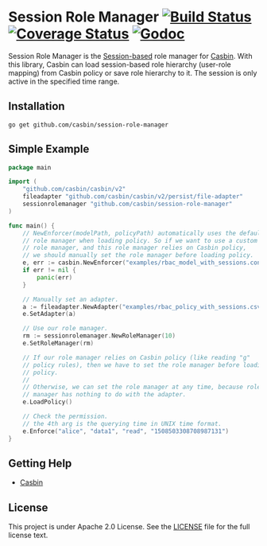 Session Role Manager [![Build Status](https://travis-ci.org/casbin/session-role-manager.svg?branch=master)](https://travis-ci.org/casbin/session-role-manager) [![Coverage Status](https://coveralls.io/repos/github/casbin/session-role-manager/badge.svg?branch=master)](https://coveralls.io/github/casbin/session-role-manager?branch=master) [![Godoc](https://godoc.org/github.com/casbin/session-role-manager?status.svg)](https://godoc.org/github.com/casbin/session-role-manager)
====

Session Role Manager is the [Session-based](https://en.wikipedia.org/wiki/Session_(computer_science)) role manager for [Casbin](https://github.com/casbin/casbin). With this library, Casbin can load session-based role hierarchy (user-role mapping) from Casbin policy or save role hierarchy to it. The session is only active in the specified time range.

## Installation

    go get github.com/casbin/session-role-manager

## Simple Example

```go
package main

import (
	"github.com/casbin/casbin/v2"
	fileadapter "github.com/casbin/casbin/v2/persist/file-adapter"
	sessionrolemanager "github.com/casbin/session-role-manager"
)

func main() {
	// NewEnforcer(modelPath, policyPath) automatically uses the default
	// role manager when loading policy. So if we want to use a custom
	// role manager, and this role manager relies on Casbin policy,
	// we should manually set the role manager before loading policy.
	e, err := casbin.NewEnforcer("examples/rbac_model_with_sessions.conf")
	if err != nil {
		panic(err)
	}

	// Manually set an adapter.
	a := fileadapter.NewAdapter("examples/rbac_policy_with_sessions.csv")
	e.SetAdapter(a)

	// Use our role manager.
	rm := sessionrolemanager.NewRoleManager(10)
	e.SetRoleManager(rm)

	// If our role manager relies on Casbin policy (like reading "g"
	// policy rules), then we have to set the role manager before loading
	// policy.
	//
	// Otherwise, we can set the role manager at any time, because role
	// manager has nothing to do with the adapter.
	e.LoadPolicy()

	// Check the permission.
	// the 4th arg is the querying time in UNIX time format.
	e.Enforce("alice", "data1", "read", "1508503308708987131")
}
```

## Getting Help

- [Casbin](https://github.com/casbin/casbin)

## License

This project is under Apache 2.0 License. See the [LICENSE](LICENSE) file for the full license text.
